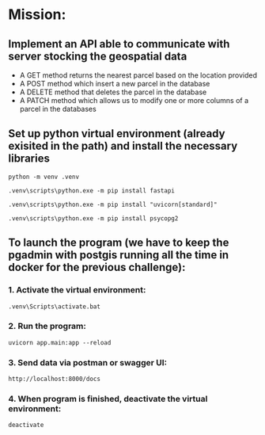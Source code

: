 # Mission:
## Implement an API able to communicate with server stocking the geospatial data
<ul>
<li>A GET method returns the nearest parcel based on the location provided</li>
<li>A POST method which insert a new parcel in the database</li>
<li>A DELETE method that deletes the parcel in the database</li>
<li>A PATCH method which allows us to modify one or more columns of a parcel in the databases</li>
</ul>

## Set up python virtual environment (already exisited in the path) and install the necessary libraries
```
python -m venv .venv

.venv\scripts\python.exe -m pip install fastapi

.venv\scripts\python.exe -m pip install "uvicorn[standard]"

.venv\scripts\python.exe -m pip install psycopg2
```

## To launch the program (we have to keep the pgadmin with postgis running all the time in docker for the previous challenge):

### 1. Activate the virtual environment: 
```
.venv\Scripts\activate.bat
```

### 2. Run the program: 
```
uvicorn app.main:app --reload
```

### 3. Send data via postman or swagger UI: 
```
http://localhost:8000/docs
```

### 4. When program is finished, deactivate the virtual environment:
```
deactivate
```
